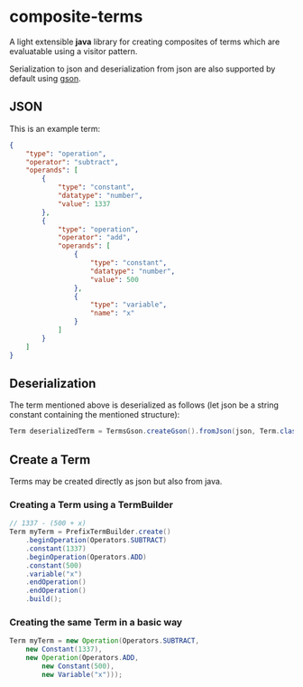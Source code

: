 # composite-terms
A light extensible <b>java</b> library for creating composites of terms which are evaluatable using a visitor pattern.

Serialization to json and deserialization from json are also supported by default using [gson](https://github.com/google/gson).

## JSON
This is an example term:

```json
{
	"type": "operation",
	"operator": "subtract",
	"operands": [
		{
			"type": "constant",
			"datatype": "number",
			"value": 1337
		},
		{
			"type": "operation",
			"operator": "add",
			"operands": [
				{
					"type": "constant",
					"datatype": "number",
					"value": 500
				},
				{
					"type": "variable",
					"name": "x"
				}
			]
		}
	]
}
```

## Deserialization
The term mentioned above is deserialized as follows (let json be a string constant containing the mentioned structure):
```java
Term deserializedTerm = TermsGson.createGson().fromJson(json, Term.class);
```

## Create a Term
Terms may be created directly as json but also from java.

### Creating a Term using a TermBuilder
```java
// 1337 - (500 + x)
Term myTerm = PrefixTermBuilder.create()
	.beginOperation(Operators.SUBTRACT)
	.constant(1337)
	.beginOperation(Operators.ADD)
	.constant(500)
	.variable("x")
	.endOperation()
	.endOperation()
	.build();
```
### Creating the same Term in a basic way
```java
Term myTerm = new Operation(Operators.SUBTRACT,
	new Constant(1337),
	new Operation(Operators.ADD,
		new Constant(500),
		new Variable("x")));
```
